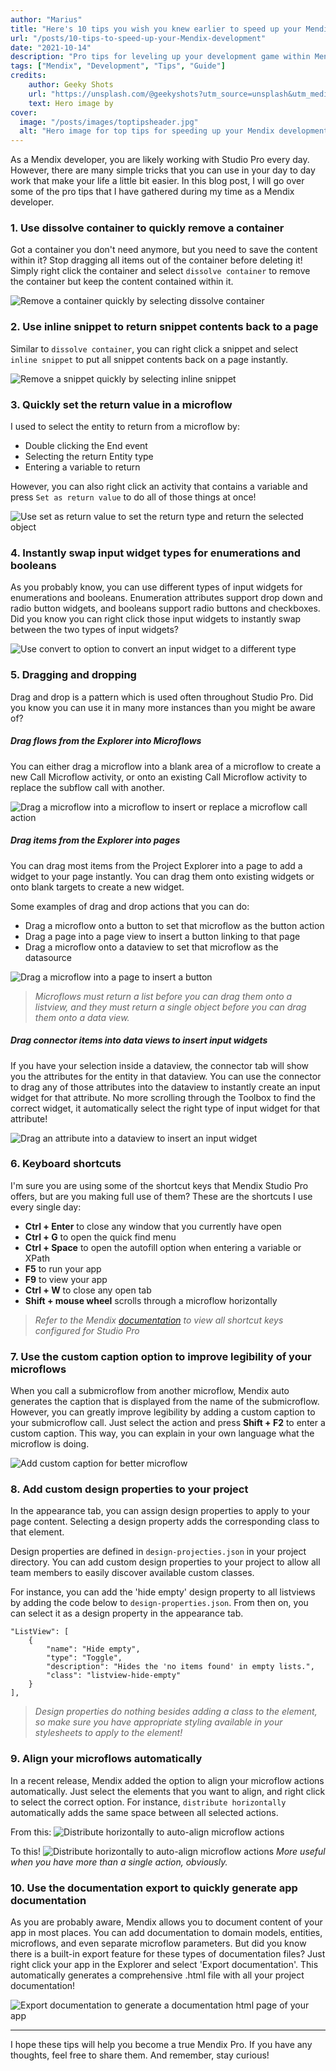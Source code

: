 ```yaml
---
author: "Marius"
title: "Here's 10 tips you wish you knew earlier to speed up your Mendix development"
url: "/posts/10-tips-to-speed-up-your-Mendix-development"
date: "2021-10-14"
description: "Pro tips for leveling up your development game within Mendix Studio Pro"
tags: ["Mendix", "Development", "Tips", "Guide"]
credits: 
    author: Geeky Shots
    url: "https://unsplash.com/@geekyshots?utm_source=unsplash&utm_medium=referral&utm_content=creditCopyText"
    text: Hero image by
cover:
  image: "/posts/images/toptipsheader.jpg"
  alt: "Hero image for top tips for speeding up your Mendix development"
---
```


As a Mendix developer, you are likely working with Studio Pro every day. However, there are many simple tricks that you can use in your day to day work that make your life a little bit easier. In this blog post, I will go over some of the pro tips that I have gathered during my time as a Mendix developer.

### 1. Use dissolve container to quickly remove a container

Got a container you don't need anymore, but you need to save the content within it? Stop dragging all items out of the container before deleting it! Simply right click the container and select `dissolve container` to remove the container but keep the content contained within it.

![Remove a container quickly by selecting dissolve container](/posts/images/toptipsdissolvecontainer.png)

### 2. Use inline snippet to return snippet contents back to a page

Similar to `dissolve container`, you can right click a snippet and select `inline snippet` to put all snippet contents back on a page instantly.

![Remove a snippet quickly by selecting inline snippet](/posts/images/toptipsinlinesnippet.png)

### 3. Quickly set the return value in a microflow

I used to select the entity to return from a microflow by:
- Double clicking the End event
- Selecting the return Entity type
- Entering a variable to return

However, you can also right click an activity that contains a variable and press `Set as return value` to do all of those things at once!

![Use set as return value to set the return type and return the selected object](/posts/images/toptipsreturnvalue.png)

### 4. Instantly swap input widget types for enumerations and booleans

As you probably know, you can use different types of input widgets for enumerations and booleans. Enumeration attributes support drop down and radio button widgets, and booleans support radio buttons and checkboxes. Did you know you can right click those input widgets to instantly swap between the two types of input widgets?

![Use convert to option to convert an input widget to a different type](/posts/images/toptipschangewidgettype.png)

### 5. Dragging and dropping

Drag and drop is a pattern which is used often throughout Studio Pro. Did you know you can use it in many more instances than you might be aware of?

##### Drag flows from the Explorer into Microflows

You can either drag a microflow into a blank area of a microflow to create a new Call Microflow activity, or onto an existing Call Microflow activity to replace the subflow call with another.

![Drag a microflow into a microflow to insert or replace a microflow call action](/posts/images/toptipsdragmicroflowintomicroflow.png)

##### Drag items from the Explorer into pages

You can drag most items from the Project Explorer into a page to add a widget to your page instantly. You can drag them onto existing widgets or onto blank targets to create a new widget.

Some examples of drag and drop actions that you can do:

- Drag a microflow onto a button to set that microflow as the button action
- Drag a page into a page view to insert a button linking to that page
- Drag a microflow onto a dataview to set that microflow as the datasource

![Drag a microflow into a page to insert a button](/posts/images/toptipsdragmicroflow.png)

> _Microflows must return a list before you can drag them onto a listview, and they must return a single object before you can drag them onto a data view._

##### Drag connector items into data views to insert input widgets

If you have your selection inside a dataview, the connector tab will show you the attributes for the entity in that dataview. You can use the connector to drag any of those attributes into the dataview to instantly create an input widget for that attribute. No more scrolling through the Toolbox to find the correct widget, it automatically select the right type of input widget for that attribute!

![Drag an attribute into a dataview to insert an input widget](/posts/images/toptipsdragconnector.png)

### 6. Keyboard shortcuts

I'm sure you are using some of the shortcut keys that Mendix Studio Pro offers, but are you making full use of them? These are the shortcuts I use every single day:

- **Ctrl + Enter** to close any window that you currently have open
- **Ctrl + G** to open the quick find menu
- **Ctrl + Space** to open the autofill option when entering a variable or XPath
- **F5** to run your app
- **F9** to view your app
- **Ctrl + W** to close any open tab
- **Shift + mouse wheel** scrolls through a microflow horizontally

> _Refer to the Mendix [documentation](https://docs.mendix.com/refguide/studio-pro-overview#7-shortcut-keys) to view all shortcut keys configured for Studio Pro_

### 7. Use the custom caption option to improve legibility of your microflows

When you call a submicroflow from another microflow, Mendix auto generates the caption that is displayed from the name of the submicroflow. However, you can greatly improve legibility by adding a custom caption to your submicroflow call. Just select the action and press **Shift + F2** to enter a custom caption. This way, you can explain in your own language what the microflow is doing.

![Add custom caption for better microflow](/posts/images/toptipscustomcaption.png)

### 8. Add custom design properties to your project

In the appearance tab, you can assign design properties to apply to your page content. Selecting a design property adds the corresponding class to that element. 

Design properties are defined in `design-projecties.json` in your project directory. You can add custom design properties to your project to allow all team members to easily discover available custom classes. 

For instance, you can add the 'hide empty' design property to all listviews by adding the code below to `design-properties.json`. 
From then on, you can select it as a design property in the appearance tab. 

```
"ListView": [
    {
        "name": "Hide empty",
        "type": "Toggle",
        "description": "Hides the 'no items found' in empty lists.",
        "class": "listview-hide-empty"
    }
],
```

> _Design properties do nothing besides adding a class to the element, so make sure you have appropriate styling available in your stylesheets to apply to the element!_ 

### 9. Align your microflows automatically

In a recent release, Mendix added the option to align your microflow actions automatically. Just select the elements that you want to align, and right click to select the correct option. For instance, `distribute horizontally` automatically adds the same space between all selected actions. 

From this:
![Distribute horizontally to auto-align microflow actions](/posts/images/toptipsdistributehorizontallybefore.png)

To this! 
![Distribute horizontally to auto-align microflow actions](/posts/images/toptipsdistributehorizontallyafter.png)
_More useful when you have more than a single action, obviously._

### 10. Use the documentation export to quickly generate app documentation

As you are probably aware, Mendix allows you to document content of your app in most places. You can add documentation to domain models, entities, microflows, and even separate microflow parameters. But did you know there is a built-in export feature for these types of documentation files? Just right click your app in the Explorer and select 'Export documentation'. This automatically generates a comprehensive .html file with all your project documentation!

![Export documentation to generate a documentation html page of your app](/posts/images/toptipsexportdocumentation.png)

---

I hope these tips will help you become a true Mendix Pro. If you have any thoughts, feel free to share them. And remember, stay curious!